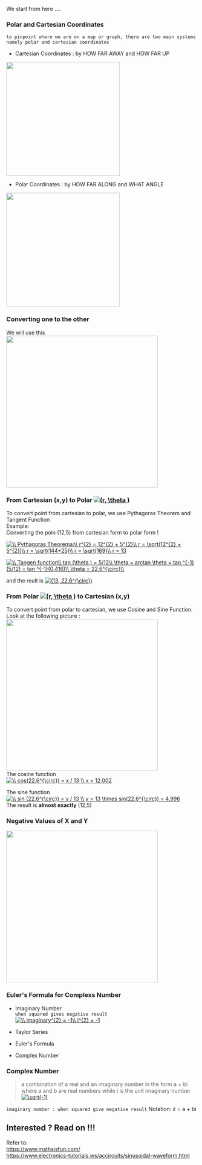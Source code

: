 We start from here ....

### Polar and Cartesian Coordinates  
`to pinpoint where we are on a map or graph, there are two main systems namely polar and cartesian coordinates`  
* Cartesian Coordinates : by HOW FAR AWAY and HOW FAR UP

<img src="https://github.com/whentea/afbeldingeen/blob/master/coordinates-cartesian.svg" align="center" width="300">


* Polar Coordinates : by HOW FAR ALONG and WHAT ANGLE

<img src="https://github.com/whentea/afbeldingeen/blob/master/coordinates-polar.svg" align="center" width="300">

### Converting one to the other  
We will use this  
<img src="https://github.com/whentea/afbeldingeen/blob/master/convert_polar_coordinate.gif" align="center" width="400">  
  
### From Cartesian (x,y) to Polar  <a href="https://www.codecogs.com/eqnedit.php?latex=(r,&space;\theta&space;)" target="_blank"><img src="https://latex.codecogs.com/gif.latex?(r,&space;\theta&space;)" title="(r, \theta )" /></a>  
To convert point from cartesian to polar, we use Pythagoras Theorem and Tangent Function  
Example:  
Converting the poin (12,5) from cartesian form to polar form !  


<a href="https://www.codecogs.com/eqnedit.php?latex=\\&space;Pythagoras&space;Theorema:\\&space;r^{2}&space;=&space;12^{2}&space;&plus;&space;5^{2}\\&space;r&space;=&space;\sqrt(12^{2}&space;&plus;&space;5^{2})\\&space;r&space;=&space;\sqrt(144&plus;25)\\&space;r&space;=&space;\sqrt(169)\\&space;r&space;=&space;13" target="_blank"><img src="https://latex.codecogs.com/gif.latex?\\&space;Pythagoras&space;Theorema:\\&space;r^{2}&space;=&space;12^{2}&space;&plus;&space;5^{2}\\&space;r&space;=&space;\sqrt(12^{2}&space;&plus;&space;5^{2})\\&space;r&space;=&space;\sqrt(144&plus;25)\\&space;r&space;=&space;\sqrt(169)\\&space;r&space;=&space;13" title="\\ Pythagoras Theorema:\\ r^{2} = 12^{2} + 5^{2}\\ r = \sqrt(12^{2} + 5^{2})\\ r = \sqrt(144+25)\\ r = \sqrt(169)\\ r = 13" /></a>

<a href="https://www.codecogs.com/eqnedit.php?latex=\\&space;Tangen&space;function\\&space;tan&space;(\theta&space;)&space;=&space;5/12\\&space;\theta&space;=&space;arctan&space;\theta&space;=&space;tan&space;^{-1}(5/12)&space;=&space;tan&space;^{-1}(0.416)\\&space;\theta&space;=&space;22.6^{\circ}\\" target="_blank"><img src="https://latex.codecogs.com/gif.latex?\\&space;Tangen&space;function\\&space;tan&space;(\theta&space;)&space;=&space;5/12\\&space;\theta&space;=&space;arctan&space;\theta&space;=&space;tan&space;^{-1}(5/12)&space;=&space;tan&space;^{-1}(0.416)\\&space;\theta&space;=&space;22.6^{\circ}\\" title="\\ Tangen function\\ tan (\theta ) = 5/12\\ \theta = arctan \theta = tan ^{-1}(5/12) = tan ^{-1}(0.416)\\ \theta = 22.6^{\circ}\\" /></a>

and the reult is <a href="https://www.codecogs.com/eqnedit.php?latex=(13,&space;22.6^{\circ})" target="_blank"><img src="https://latex.codecogs.com/gif.latex?(13,&space;22.6^{\circ})" title="(13, 22.6^{\circ})" /></a>

### From Polar <a href="https://www.codecogs.com/eqnedit.php?latex=(r,&space;\theta&space;)" target="_blank"><img src="https://latex.codecogs.com/gif.latex?(r,&space;\theta&space;)" title="(r, \theta )" /></a>  to Cartesian (x,y)  
To convert point from polar to cartesian, we use Cosine and Sine Function. Look at the following picture :  
<img src="https://github.com/whentea/afbeldingeen/blob/master/cosine_sine.gif" align="center" width="400">  
The cosine function  
<a href="https://www.codecogs.com/eqnedit.php?latex=\\&space;cos(22.6^{\circ})&space;=&space;x&space;/&space;13&space;\\&space;x&space;=&space;12.002" target="_blank"><img src="https://latex.codecogs.com/gif.latex?\\&space;cos(22.6^{\circ})&space;=&space;x&space;/&space;13&space;\\&space;x&space;=&space;12.002" title="\\ cos(22.6^{\circ}) = x / 13 \\ x = 12.002" /></a>  

The sine function  
<a href="https://www.codecogs.com/eqnedit.php?latex=\\&space;sin&space;(22.6^{\circ})&space;=&space;y&space;/&space;13&space;\\&space;y&space;=&space;13&space;\times&space;sin(22.6^{\circ})&space;=&space;4.996" target="_blank"><img src="https://latex.codecogs.com/gif.latex?\\&space;sin&space;(22.6^{\circ})&space;=&space;y&space;/&space;13&space;\\&space;y&space;=&space;13&space;\times&space;sin(22.6^{\circ})&space;=&space;4.996" title="\\ sin (22.6^{\circ}) = y / 13 \\ y = 13 \times sin(22.6^{\circ}) = 4.996" /></a>  
The result is **almost** **exactly** (12,5)

### Negative Values of X and Y  
<img src="https://github.com/whentea/afbeldingeen/blob/master/quadrant.gif" align="center" width="400">  


### Euler's Formula for Complexs Number
* Imaginary Number  
`when squared gives negative result`  
<a href="https://www.codecogs.com/eqnedit.php?latex=\\&space;imaginary^{2}&space;=&space;-1\\&space;i^{2}&space;=&space;-1" target="_blank"><img src="https://latex.codecogs.com/gif.latex?\\&space;imaginary^{2}&space;=&space;-1\\&space;i^{2}&space;=&space;-1" title="\\ imaginary^{2} = -1\\ i^{2} = -1" /></a>  

* Taylor Series  
* Euler's Formula  
* Complex Number  
  


### Complex Number  
> a combination of a real and an imaginary number in the form a + bi
> where a and b are real numbers while i is the unit imaginary number <a href="https://www.codecogs.com/eqnedit.php?latex=\sqrt(-1)" target="_blank"><img src="https://latex.codecogs.com/gif.latex?\sqrt(-1)" title="\sqrt(-1)" /></a>  

`imaginary number : when squared give negative result`
Notation:  z =  a + bi

## Interested ? Read on !!! 

Refer to:  
https://www.mathsisfun.com/  
https://www.electronics-tutorials.ws/accircuits/sinusoidal-waveform.html
